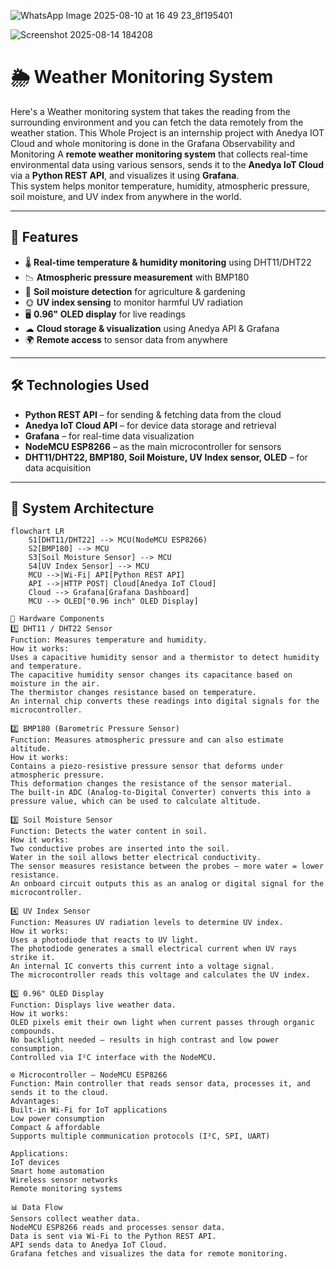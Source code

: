 ![WhatsApp Image 2025-08-10 at 16 49 23_8f195401](https://github.com/user-attachments/assets/b6bab872-d00e-4252-8f75-2d376e722338)

![Screenshot 2025-08-14 184208](https://github.com/user-attachments/assets/e2c4320e-9f3f-48bc-92dc-72f49e1dd7ae)

# 🌦 Weather Monitoring System
Here's a Weather monitoring system that takes the reading from the surrounding environment and you can fetch the data remotely from the weather station. This Whole Project is an internship project with Anedya IOT Cloud and whole monitoring is done in the Grafana Observability and Monitoring
A **remote weather monitoring system** that collects real-time environmental data using various sensors, sends it to the **Anedya IoT Cloud** via a **Python REST API**, and visualizes it using **Grafana**.  
This system helps monitor temperature, humidity, atmospheric pressure, soil moisture, and UV index from anywhere in the world.

---

## 📌 Features
- 🌡 **Real-time temperature & humidity monitoring** using DHT11/DHT22
- 📉 **Atmospheric pressure measurement** with BMP180
- 🌱 **Soil moisture detection** for agriculture & gardening
- 🌞 **UV index sensing** to monitor harmful UV radiation
- 🖥 **0.96" OLED display** for live readings
- ☁ **Cloud storage & visualization** using Anedya API & Grafana
- 🌍 **Remote access** to sensor data from anywhere

---

## 🛠 Technologies Used
- **Python REST API** – for sending & fetching data from the cloud
- **Anedya IoT Cloud API** – for device data storage and retrieval
- **Grafana** – for real-time data visualization
- **NodeMCU ESP8266** – as the main microcontroller for sensors
- **DHT11/DHT22, BMP180, Soil Moisture, UV Index sensor, OLED** – for data acquisition

---

## 🧩 System Architecture
```mermaid
flowchart LR
    S1[DHT11/DHT22] --> MCU(NodeMCU ESP8266)
    S2[BMP180] --> MCU
    S3[Soil Moisture Sensor] --> MCU
    S4[UV Index Sensor] --> MCU
    MCU -->|Wi-Fi| API[Python REST API]
    API -->|HTTP POST| Cloud[Anedya IoT Cloud]
    Cloud --> Grafana[Grafana Dashboard]
    MCU --> OLED["0.96 inch" OLED Display]

🔧 Hardware Components
1️⃣ DHT11 / DHT22 Sensor
Function: Measures temperature and humidity.
How it works:
Uses a capacitive humidity sensor and a thermistor to detect humidity and temperature.
The capacitive humidity sensor changes its capacitance based on moisture in the air.
The thermistor changes resistance based on temperature.
An internal chip converts these readings into digital signals for the microcontroller.

2️⃣ BMP180 (Barometric Pressure Sensor)
Function: Measures atmospheric pressure and can also estimate altitude.
How it works:
Contains a piezo-resistive pressure sensor that deforms under atmospheric pressure.
This deformation changes the resistance of the sensor material.
The built-in ADC (Analog-to-Digital Converter) converts this into a pressure value, which can be used to calculate altitude.

3️⃣ Soil Moisture Sensor
Function: Detects the water content in soil.
How it works:
Two conductive probes are inserted into the soil.
Water in the soil allows better electrical conductivity.
The sensor measures resistance between the probes — more water = lower resistance.
An onboard circuit outputs this as an analog or digital signal for the microcontroller.

4️⃣ UV Index Sensor
Function: Measures UV radiation levels to determine UV index.
How it works:
Uses a photodiode that reacts to UV light.
The photodiode generates a small electrical current when UV rays strike it.
An internal IC converts this current into a voltage signal.
The microcontroller reads this voltage and calculates the UV index.

5️⃣ 0.96" OLED Display
Function: Displays live weather data.
How it works:
OLED pixels emit their own light when current passes through organic compounds.
No backlight needed — results in high contrast and low power consumption.
Controlled via I²C interface with the NodeMCU.

⚙ Microcontroller – NodeMCU ESP8266
Function: Main controller that reads sensor data, processes it, and sends it to the cloud.
Advantages:
Built-in Wi-Fi for IoT applications
Low power consumption
Compact & affordable
Supports multiple communication protocols (I²C, SPI, UART)

Applications:
IoT devices
Smart home automation
Wireless sensor networks
Remote monitoring systems

📊 Data Flow
Sensors collect weather data.
NodeMCU ESP8266 reads and processes sensor data.
Data is sent via Wi-Fi to the Python REST API.
API sends data to Anedya IoT Cloud.
Grafana fetches and visualizes the data for remote monitoring.
